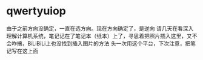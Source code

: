 # qwertyuiop
由于之前方向没确定，一直在选方向。现在方向确定了，是逆向
请几天在看深入理解计算机系统，笔记记在了笔记本（纸本）上了，寻思着把照片插入这里，又不会咋搞，BiLiBiLi上也没找到插入图片的方法
头一次用这个平台，下次注意，把笔记写在这上面
